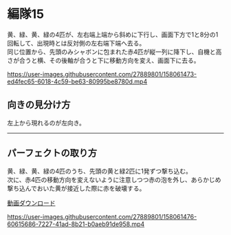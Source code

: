 # 編隊15  
黄、緑、黄、緑の4匹が、左右端上端から斜めに下行し、画面下方で1と8分の1回転して、出現時とは反対側の左右端下端へ去る。  
同じ位置から、先頭のみシャボンに包まれた赤4匹が縦一列に降下し、自機と高さが合うと横、その後軸が合うと下に移動方向を変え、画面下に去る。  

https://user-images.githubusercontent.com/27889801/158061473-ed4fec65-6018-4c59-be63-80995be8780d.mp4


## 向きの見分け方   
左上から現れるのが左向き。
___  
## パーフェクトの取り方  
黄、緑、黄、緑の4匹のうち、先頭の黄と緑2匹に1発ずつ撃ち込む。  
次に、赤4匹の移動方向を変えないように注意しつつ赤の泡を外し、あらかじめ撃ち込んでおいた黄が接近した際に赤を破壊する。
  
[動画ダウンロード](media/H264/form15per.mp4?raw=true)

https://user-images.githubusercontent.com/27889801/158061476-60615686-7227-41ad-8b21-b0aeb91de958.mp4


